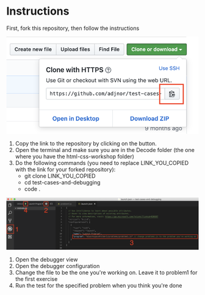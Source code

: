 # Instructions

First, fork this repository, then follow the instructions

![clone](clone.png)

1. Copy the link to the repository by clicking on the button.
2. Open the terminal and make sure you are in the Decode folder (the one where you have the html-css-workshop folder)
3. Do the following commands (you need to replace LINK_YOU_COPIED with the link for your forked repository):
   - git clone LINK_YOU_COPIED
   - cd test-cases-and-debugging
   - code .

![instructions](instructions.png)

1. Open the debugger view
2. Open the debugger configuration
3. Change the file to be the one you're working on. Leave it to problem1 for the first exercise
4. Run the test for the specified problem when you think you're done
